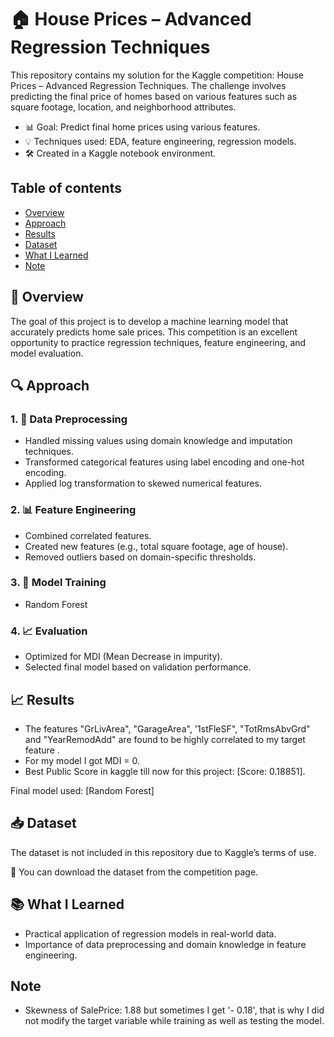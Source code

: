 # 🏠 House Prices – Advanced Regression Techniques
This repository contains my solution for the Kaggle competition: House Prices – Advanced Regression Techniques. The challenge involves predicting the final price of homes based on various features such as square footage, location, and neighborhood attributes.

- 📊 Goal: Predict final home prices using various features.
- 💡 Techniques used: EDA, feature engineering, regression models.
- 🛠️ Created in a Kaggle notebook environment.

## Table of contents
- [Overview](#overview)
- [Approach](#approach)
- [Results](#results)
- [Dataset ](#dataset )
- [What I Learned](#what-i-learned)
- [Note](#note)  
## 📌 Overview
The goal of this project is to develop a machine learning model that accurately predicts home sale prices. This competition is an excellent opportunity to practice regression techniques, feature engineering, and model evaluation.

## 🔍 Approach
### 1. 🧼 Data Preprocessing
- Handled missing values using domain knowledge and imputation techniques.
- Transformed categorical features using label encoding and one-hot encoding.
- Applied log transformation to skewed numerical features.
### 2. 📊 Feature Engineering
- Combined correlated features.
- Created new features (e.g., total square footage, age of house).
- Removed outliers based on domain-specific thresholds.
### 3. 🤖 Model Training
- Random Forest
### 4. 📈 Evaluation
- Optimized for MDI (Mean Decrease in impurity).
- Selected final model based on validation performance.

## 📈 Results
- The features "GrLivArea", "GarageArea", '1stFleSF", "TotRmsAbvGrd" and "YearRemodAdd" are found to be highly correlated to my target feature . 
- For my model I got MDI = 0.
- Best Public Score in kaggle till now for this project: [Score: 0.18851].

Final model used: [Random Forest]

## 📥 Dataset 
The dataset is not included in this repository due to Kaggle’s terms of use.

🔗 You can download the dataset from the competition page.

## 📚 What I Learned
- Practical application of regression models in real-world data.
- Importance of data preprocessing and domain knowledge in feature engineering.

## Note 
- Skewness of SalePrice: 1.88 but sometimes I get '- 0.18', that is why I did not modify the target variable while training as well as testing the model.
